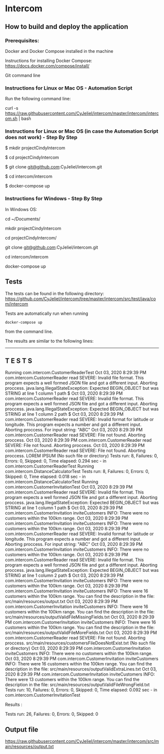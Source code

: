 # Intercom

## How to build and deploy the application 
### Prerequisites:
Docker and Docker Compose installed in the machine

Instructions for installing Docker Compose: https://docs.docker.com/compose/install/

Git command line

### Instructions for Linux or Mac OS - Automation Script

Run the following command line:

curl -s https://raw.githubusercontent.com/CyJeliel/intercom/master/intercom/intercom.sh | bash

### Instructions for Linux or Mac OS (in case the Automation Script does not work) - Step By Step

$ mkdir projectCindyIntercom

$ cd projectCindyIntercom

$ git clone git@github.com:CyJeliel/intercom.git

$ cd intercom/intercom

$ docker-compose up

### Instructions for Windows - Step By Step

In Windows OS:

cd ~/Documents/

mkdir projectCindyIntercom

cd projectCindyIntercom/

git clone git@github.com:CyJeliel/intercom.git

cd intercom/intercom

docker-compose up

## Tests
The tests can be found in the following directory:
https://github.com/CyJeliel/intercom/tree/master/intercom/src/test/java/com/intercom

Tests are automatically run when running 

    docker-compose up

from the command line.

The results are similar to the following lines:

-------------------------------------------------------
 T E S T S
-------------------------------------------------------
Running com.intercom.CustomerReaderTest
Oct 03, 2020 8:29:39 PM com.intercom.CustomerReader read
SEVERE: Invalid file format. This program expects a well formed JSON file and got a different input. Aborting proccess. java.lang.IllegalStateException: Expected BEGIN_OBJECT but was STRING at line 1 column 1 path $
Oct 03, 2020 8:29:39 PM com.intercom.CustomerReader read
SEVERE: Invalid file format. This program expects a well formed JSON file and got a different input. Aborting proccess. java.lang.IllegalStateException: Expected BEGIN_OBJECT but was STRING at line 1 column 2 path $
Oct 03, 2020 8:29:39 PM com.intercom.CustomerReader read
SEVERE: Invalid format for latitude or longitude. This program expects a number and got a different input. Aborting proccess. For input string: "ABC"
Oct 03, 2020 8:29:39 PM com.intercom.CustomerReader read
SEVERE: File not found. Aborting proccess.
Oct 03, 2020 8:29:39 PM com.intercom.CustomerReader read
SEVERE: File not found. Aborting proccess.
Oct 03, 2020 8:29:39 PM com.intercom.CustomerReader read
SEVERE: File not found. Aborting proccess. LOREM IPSUM (No such file or directory)
Tests run: 8, Failures: 0, Errors: 0, Skipped: 0, Time elapsed: 0.294 sec - in com.intercom.CustomerReaderTest
Running com.intercom.DistanceCalculatorTest
Tests run: 8, Failures: 0, Errors: 0, Skipped: 0, Time elapsed: 0.018 sec - in com.intercom.DistanceCalculatorTest
Running com.intercom.CustomerInvitationTest
Oct 03, 2020 8:29:39 PM com.intercom.CustomerReader read
SEVERE: Invalid file format. This program expects a well formed JSON file and got a different input. Aborting proccess. java.lang.IllegalStateException: Expected BEGIN_OBJECT but was STRING at line 1 column 1 path $
Oct 03, 2020 8:29:39 PM com.intercom.CustomerInvitation inviteCustomers
INFO: There were no customers within the 100km range.
Oct 03, 2020 8:29:39 PM com.intercom.CustomerInvitation inviteCustomers
INFO: There were no customers within the 100km range.
Oct 03, 2020 8:29:39 PM com.intercom.CustomerReader read
SEVERE: Invalid format for latitude or longitude. This program expects a number and got a different input. Aborting proccess. For input string: "ABC"
Oct 03, 2020 8:29:39 PM com.intercom.CustomerInvitation inviteCustomers
INFO: There were no customers within the 100km range.
Oct 03, 2020 8:29:39 PM com.intercom.CustomerReader read
SEVERE: Invalid file format. This program expects a well formed JSON file and got a different input. Aborting proccess. java.lang.IllegalStateException: Expected BEGIN_OBJECT but was STRING at line 1 column 2 path $
Oct 03, 2020 8:29:39 PM com.intercom.CustomerInvitation inviteCustomers
INFO: There were no customers within the 100km range.
Oct 03, 2020 8:29:39 PM com.intercom.CustomerInvitation inviteCustomers
INFO: There were 16 customers within the 100km range. You can find the description in the file: src/main/resources/output.txt
Oct 03, 2020 8:29:39 PM com.intercom.CustomerInvitation inviteCustomers
INFO: There were 16 customers within the 100km range. You can find the description in the file: src/main/resources/outputValidFileMissingFields.txt
Oct 03, 2020 8:29:39 PM com.intercom.CustomerInvitation inviteCustomers
INFO: There were 16 customers within the 100km range. You can find the description in the file: src/main/resources/outputValidFileMoreFields.txt
Oct 03, 2020 8:29:39 PM com.intercom.CustomerReader read
SEVERE: File not found. Aborting proccess. src/main/resources/customersFileDoesNotExist.txt (No such file or directory)
Oct 03, 2020 8:29:39 PM com.intercom.CustomerInvitation inviteCustomers
INFO: There were no customers within the 100km range.
Oct 03, 2020 8:29:39 PM com.intercom.CustomerInvitation inviteCustomers
INFO: There were 16 customers within the 100km range. You can find the description in the file: src/main/resources/outputValidExtraLines.txt
Oct 03, 2020 8:29:39 PM com.intercom.CustomerInvitation inviteCustomers
INFO: There were 13 customers within the 100km range. You can find the description in the file: src/main/resources/outputValidFileWrongField.txt
Tests run: 10, Failures: 0, Errors: 0, Skipped: 0, Time elapsed: 0.092 sec - in com.intercom.CustomerInvitationTest

Results :

Tests run: 26, Failures: 0, Errors: 0, Skipped: 0

## Output file
https://raw.githubusercontent.com/CyJeliel/intercom/master/intercom/src/main/resources/output.txt
